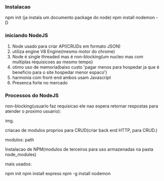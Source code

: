 <h3> Instalacao </h3>

npm init (ja instala um documento package do node)
npm install nodemon -D

<h3> iniciando NodeJS </h3>

1. Node usado para criar API(CRUDs em formato JSON)
3. utiliza engine V8 Engine(mesmo motor do chrome)
3. Node é single threaded mas é non-blocking(um nucleo mas com multiplas requisicoes ao mesmo tempo)
4. otimo uso de memoria(baixo custo 'pagar menos para hospedar ja que é beneficio para o site hospedar menor espaco')
5. harmonia com front-end ambos usam Javascript
6. Presenca forte no mercado


<h3> Processos do NodeJS </h3>

non-blocking(usuario faz requisicao ele nao espera retornar respostas para atender o proximo usuario):

img.


criacao de modulos proprios para CRUD(criar back end HTTP, para CRUD.)

modulos: path


Instalacao de NPM(modulos de terceiros para uso armazenadas na pasta node_modules) 

mais usados:

npm init
npm install express
npm -g install nodemon


